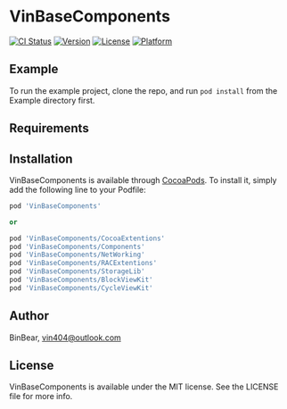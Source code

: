 # VinBaseComponents

[![CI Status](https://img.shields.io/travis/BinBear/VinBaseComponents.svg?style=flat)](https://travis-ci.org/BinBear/VinBaseComponents)
[![Version](https://img.shields.io/cocoapods/v/VinBaseComponents.svg?style=flat)](https://cocoapods.org/pods/VinBaseComponents)
[![License](https://img.shields.io/cocoapods/l/VinBaseComponents.svg?style=flat)](https://cocoapods.org/pods/VinBaseComponents)
[![Platform](https://img.shields.io/cocoapods/p/VinBaseComponents.svg?style=flat)](https://cocoapods.org/pods/VinBaseComponents)

## Example

To run the example project, clone the repo, and run `pod install` from the Example directory first.

## Requirements

## Installation

VinBaseComponents is available through [CocoaPods](https://cocoapods.org). To install
it, simply add the following line to your Podfile:

```ruby
pod 'VinBaseComponents'

or

pod 'VinBaseComponents/CocoaExtentions'
pod 'VinBaseComponents/Components'
pod 'VinBaseComponents/NetWorking'
pod 'VinBaseComponents/RACExtentions'
pod 'VinBaseComponents/StorageLib'
pod 'VinBaseComponents/BlockViewKit'
pod 'VinBaseComponents/CycleViewKit'

```

## Author

BinBear, vin404@outlook.com

## License

VinBaseComponents is available under the MIT license. See the LICENSE file for more info.
